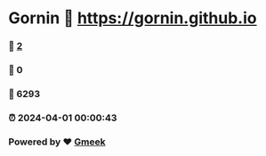 # Gornin :link: https://gornin.github.io 
### :page_facing_up: [2](https://gornin.github.io/tag.html) 
### :speech_balloon: 0 
### :hibiscus: 6293 
### :alarm_clock: 2024-04-01 00:00:43 
### Powered by :heart: [Gmeek](https://github.com/Meekdai/Gmeek)
